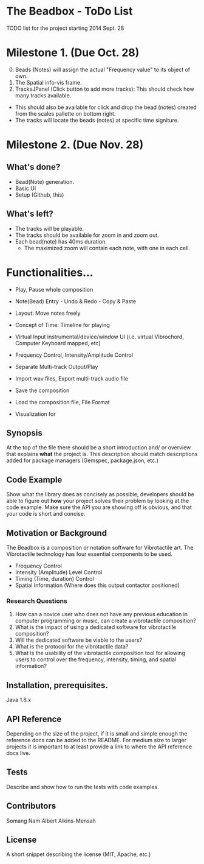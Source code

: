The Beadbox - ToDo List
==========
TODO list for the project starting 2014 Sept. 28

# Milestone 1. (Due Oct. 28)
0. Beads (Notes) will assign the actual "Frequency value" to its object of own.
1. The Spatial info-vis frame.
2. TracksJPanel (Click button to add more tracks): This should check how many tracks available.
  - This should also be available for click and drop the bead (notes) created from the scales pallette on bottom right.
  - The tracks will locate the beads (notes) at specific time signiture.

# Milestone 2. (Due Nov. 28)
## What's done?
* Bead(Note) generation.
* Basic UI
* Setup (Github, this)
## What's left?
* The tracks will be playable.
* The tracks should be available for zoom in and zoom out.
* Each bead(note) has 40ms duration.
  - The maximized zoom will contain each note, with one in each cell.

 
 

















# Functionalities...

- Play, Pause whole composition
- Note(Bead) Entry - Undo & Redo - Copy & Paste

- Layout: Move notes freely
- Concept of Time: Timeline for playing
- Virtual Input instrumental/device/window UI 
(i.e. virtual Vibrochord, Computer Keyboard mapped, etc)
- Frequency Control, Intensity/Amplitude Control
- Separate Multi-track Output/Play

- Import wav files, Export multi-track audio file
- Save the composition
- Load the composition file, File Format

- Visualization for 





















## Synopsis

At the top of the file there should be a short introduction and/ or overview that explains **what** the project is. This description should match descriptions added for package managers (Gemspec, package.json, etc.)

## Code Example

Show what the library does as concisely as possible, developers should be able to figure out **how** your project solves their problem by looking at the code example. Make sure the API you are showing off is obvious, and that your code is short and concise.

## Motivation or Background
The Beadbox is a composition or notation software for Vibrotactile art.
The Vibrotactile technology has four essential components to be used.
* Frequency Control
* Intensity (Amplitude) Level Control
* Timing (Time, duration) Control
* Spatial Information (Where does this output contactor positioned)

### Research Questions
1. How can a novice user who does not have any previous education in computer programming or music, can create a vibrotactile composition?
2. What is the impact of using a dedicated software for vibrotactile composition?
3. Will the dedicated software be viable to the users?
4. What is the protocol for the vibrotactile data?
5. What is the usability of the vibrotactile composition tool for allowing users to control over the frequency, intensity, timing, and spatial information?

## Installation, prerequisites.

Java 1.8.x

## API Reference

Depending on the size of the project, if it is small and simple enough the reference docs can be added to the README. For medium size to larger projects it is important to at least provide a link to where the API reference docs live.

## Tests

Describe and show how to run the tests with code examples.

## Contributors

Somang Nam
Albert Aikins-Mensah 

## License

A short snippet describing the license (MIT, Apache, etc.)
